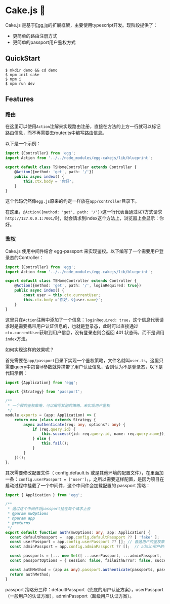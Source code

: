 # Cake.js :cake:

Cake.js 是基于[Egg.js](https://eggjs.org/)的扩展框架，主要使用typescript开发。现阶段提供了：

+ 更简单的路由注册方式
+ 更简单的passport用户鉴权方式

## **QuickStart**

```shell
$ mkdir demo && cd demo
$ npm init cake
$ npm i
$ npm run dev
```



## Features

### 路由

在这里可以使用`Action`注解来实现路由注册，直接在方法的上方一行就可以标记路由信息，而不再需要去router.ts中编写路由信息。

以下是一个示例：

```typescript
import {Controller} from 'egg';
import Action from '../../node_modules/egg-cakejs/lib/blueprint';

export default class TSHomeController extends Controller {
	@Action({method: 'get', path: '/'})
	public async index() {
		this.ctx.body = '你好';
	}
}
```

这个代码仍然像`egg.js`原来的约定一样放在`app/controller`目录下。

在这里，`@Action({method: 'get', path: '/'})`这一行代表当通过`GET`方式请求`http://127.0.0.1:7001/`时，就会请求到index这个方法上，浏览器上会显示：你好。

### 鉴权

Cake.js 使用中间件结合 egg-passport 来实现鉴权。以下编写了一个需要用户登录态的Controller：

```typescript
import {Controller} from 'egg';
import Action from '../../node_modules/egg-cakejs/lib/blueprint';

export default class TSHomeController extends Controller {
	@Action({method: 'get', path: '/', loginRequired: true})
	public async index() {
		const user = this.ctx.currentUser;
		this.ctx.body =`你好，${user.name}`;
	}
}
```

这里只在`Action`注解中添加了一个信息：`loginRequired: true`，这个信息代表请求时是需要携带用户认证信息的，也就是登录态，此时可以直接通过`ctx.currentUser`获取到用户信息，没有登录态则会返回 401 状态码，而不是调用`index`方法。

如何实现这样的效果呢？

首先需要在`app/passport`目录下实现一个鉴权策略，文件名就叫`user.ts`，这里只需要query中包含id参数就算携带了用户认证信息，否则认为不是登录态，以下是代码示例：

```typescript
import {Application} from 'egg';

import {Strategy} from 'passport';

/**
 * 一个假的鉴权策略，可以编写其他的策略，来实现用户鉴权
 */
module.exports = (app: Application) => {
	return new (class extends Strategy {
		async authenticate(req: any, options?: any) {
			if (req.query.id) {
				this.success({id: req.query.id, name: req.query.name});
			} else {
				this.fail();
			}
		}
	})();
};
```

其次需要修改配置文件（ config.default.ts 或是其他环境的配置文件），在里面加一条：`config.userPassport = ['user'];`。之所以需要这样配置，是因为项目在启动过程中挂载了一个中间件，这个中间件会加载配置的 passport 策略：

```typescript
import { Application } from 'egg';

/**
 * 通过这个中间件将passport挂在每个请求上去
 * @param mwOptions
 * @param app 
 * @returns 
 */
export default function auth(mwOptions: any, app: Application) {
  const defaultPassport =  app.config.defaultPassport ?? [ 'fake' ];
  const userPassport = app.config.userPassport ?? []; // 普通用户的鉴权策略
  const adminPassport = app.config.adminPassport ?? [];  // admin用户的鉴权策略

  const passports = [... new Set([ ...userPassport, ...adminPassport, ...defaultPassport ])];
  const passportOptions = { session: false, failWithError: false, successReturnToOrRedirect: false, successRedirect: false };

  const authMethod = (app as any).passport.authenticate(passports, passportOptions);
  return authMethod;
}

```

passport 策略分三种：defaultPassport（兜底的用户认证方案），userPassport（一般用户的认证方案），adminPassport（超级用户认证方案）。
